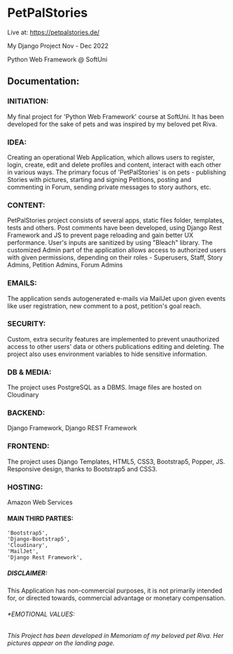 # PetPalStories
Live at: https://petpalstories.de/

My Django Project Nov - Dec 2022

Python Web Framework @ SoftUni

## Documentation:

### INITIATION: 
My final project for 'Python Web Framework' course at SoftUni. It has been developed for the sake of pets and was inspired by my beloved pet Riva.

### IDEA: 
Creating an operational Web Application, which allows users to register, login, create, edit and delete profiles and content, interact with each other in various ways. 
The primary focus of 'PetPalStories' is on pets - publishing Stories with pictures, starting and signing Petitions, posting and commenting in Forum, sending private messages to story authors, etc.

### CONTENT: 
PetPalStories project consists of several apps, static files folder, templates, tests and others. 
Post comments have been developed, using Django Rest Framework and JS to prevent page reloading and gain better UX performance. User's inputs are sanitized by using "Bleach" library.
The customized Admin part of the application allows access to authorized users with given permissions, depending on their roles - Superusers, Staff, Story Admins, Petition Admins, Forum Admins

### EMAILS: 
The application sends autogenerated e-mails via MailJet upon given events like user registration, new comment to a post, petition's goal reach.

### SECURITY: 
Custom, extra security features are implemented to prevent unauthorized access to other users' data or others publications editing and deleting. The project also uses environment variables to hide sensitive information. 

### DB & MEDIA: 
The project uses PostgreSQL as a DBMS. Image files are hosted on Cloudinary

### BACKEND: 
Django Framework, Django REST Framework

### FRONTEND: 
The project uses Django Templates, HTML5, CSS3, Bootstrap5, Popper, JS. 
Responsive design, thanks to Bootstrap5 and CSS3.

### HOSTING: 
Amazon Web Services


#### MAIN THIRD PARTIES:

    'Bootstrap5',
    'Django-Bootstrap5',
    'Cloudinary',
    'MailJet',
    'Django Rest Framework',


##### DISCLAIMER: 
This Application has non-commercial purposes, it is not primarily intended for, or directed towards, commercial advantage or monetary compensation.

###### *EMOTIONAL VALUES: 
###### This Project has been developed in Memoriam of my beloved pet Riva. Her pictures appear on the landing page.